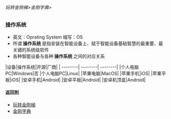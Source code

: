 ###### 玩转金刚梯>金刚字典>
### 操作系统 
- 英文：Oprating System 缩写：OS
- 所谓<strong> 操作系统 </strong>是指安装在智能设备上、赋于智能设备基础智慧的最重要、最关键的系统级软件
- 各种智能设备与各种<strong> 操作系统 </strong>之间的对应关系

|设备|操作系统|开源|厂商|
| --------| --------|  --------|
|个人电脑PC|Windows|否
|个人电脑PC|Linux|
|苹果电脑|MacOS|
|苹果手机|iOS|
|苹果平板|iOS|
|安卓手机|Android|
|安卓平板|Android|
|安卓机顶盒|Android|

#### 返回到
- [玩转金刚梯](https://github.com/a2zitpro/web/blob/master/LadderFree/A.md)
- [金刚字典](https://github.com/a2zitpro/web/blob/master/LadderFree/kkDictionary/KKDictionary.md)



